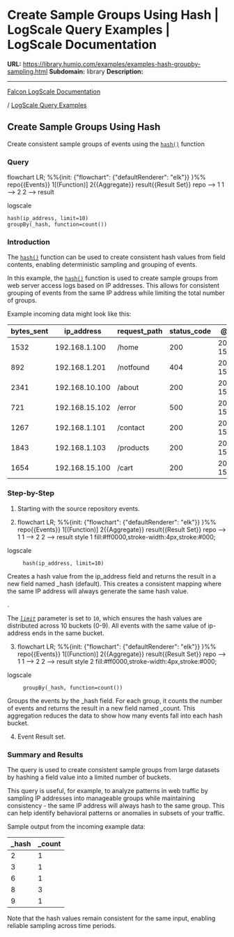 # Create Sample Groups Using Hash | LogScale Query Examples | LogScale Documentation

**URL:** https://library.humio.com/examples/examples-hash-groupby-sampling.html
**Subdomain:** library
**Description:** 

---

[Falcon LogScale Documentation](https://library.humio.com)

/ [LogScale Query Examples](examples.html)

## Create Sample Groups Using Hash

Create consistent sample groups of events using the [`hash()`](https://library.humio.com/data-analysis/functions-hash.html) function 

### Query

flowchart LR; %%{init: {"flowchart": {"defaultRenderer": "elk"}} }%% repo{{Events}} 1[(Function)] 2{{Aggregate}} result{{Result Set}} repo --> 1 1 --> 2 2 --> result

logscale
    
    
    hash(ip_address, limit=10)
    groupBy(_hash, function=count())

### Introduction

The [`hash()`](https://library.humio.com/data-analysis/functions-hash.html) function can be used to create consistent hash values from field contents, enabling deterministic sampling and grouping of events. 

In this example, the [`hash()`](https://library.humio.com/data-analysis/functions-hash.html) function is used to create sample groups from web server access logs based on IP addresses. This allows for consistent grouping of events from the same IP address while limiting the total number of groups. 

Example incoming data might look like this: 

bytes_sent| ip_address| request_path| status_code| @timestamp  
---|---|---|---|---  
1532| 192.168.1.100| /home| 200| 2023-06-15T10:00:00Z  
892| 192.168.1.201| /notfound| 404| 2023-06-15T10:00:01Z  
2341| 192.168.10.100| /about| 200| 2023-06-15T10:00:02Z  
721| 192.168.15.102| /error| 500| 2023-06-15T10:00:03Z  
1267| 192.168.1.101| /contact| 200| 2023-06-15T10:00:04Z  
1843| 192.168.1.103| /products| 200| 2023-06-15T10:00:05Z  
1654| 192.168.15.100| /cart| 200| 2023-06-15T10:00:06Z  
  
### Step-by-Step

  1. Starting with the source repository events.

  2. flowchart LR; %%{init: {"flowchart": {"defaultRenderer": "elk"}} }%% repo{{Events}} 1[(Function)] 2{{Aggregate}} result{{Result Set}} repo --> 1 1 --> 2 2 --> result style 1 fill:#ff0000,stroke-width:4px,stroke:#000;

logscale
         
         hash(ip_address, limit=10)

Creates a hash value from the ip_address field and returns the result in a new field named _hash (default). This creates a consistent mapping where the same IP address will always generate the same hash value. 

. 

The [_`limit`_](https://library.humio.com/data-analysis/functions-hash.html#query-functions-hash-limit) parameter is set to `10`, which ensures the hash values are distributed across 10 buckets (0-9). All events with the same value of ip-address ends in the same bucket. 

  3. flowchart LR; %%{init: {"flowchart": {"defaultRenderer": "elk"}} }%% repo{{Events}} 1[(Function)] 2{{Aggregate}} result{{Result Set}} repo --> 1 1 --> 2 2 --> result style 2 fill:#ff0000,stroke-width:4px,stroke:#000;

logscale
         
         groupBy(_hash, function=count())

Groups the events by the _hash field. For each group, it counts the number of events and returns the result in a new field named _count. This aggregation reduces the data to show how many events fall into each hash bucket. 

  4. Event Result set.




### Summary and Results

The query is used to create consistent sample groups from large datasets by hashing a field value into a limited number of buckets. 

This query is useful, for example, to analyze patterns in web traffic by sampling IP addresses into manageable groups while maintaining consistency - the same IP address will always hash to the same group. This can help identify behavioral patterns or anomalies in subsets of your traffic. 

Sample output from the incoming example data: 

_hash| _count  
---|---  
2| 1  
3| 1  
6| 1  
8| 3  
9| 1  
  
Note that the hash values remain consistent for the same input, enabling reliable sampling across time periods.
